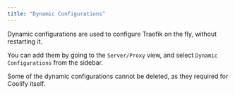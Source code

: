```yaml
---
title: "Dynamic Configurations"
---
```


Dynamic configurations are used to configure Traefik on the fly, without restarting it.

You can add them by going to the `Server/Proxy` view, and select `Dynamic Configurations` from the sidebar.

<Aside type="tip">
  Some of the dynamic configurations cannot be deleted, as they required for
  Coolify itself.
</Aside>
